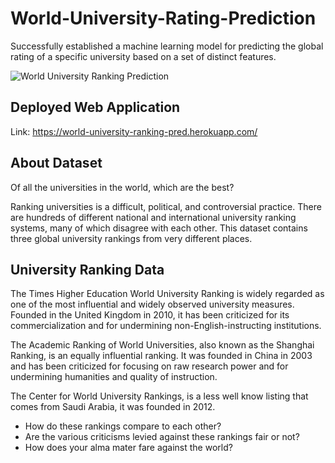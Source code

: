 # World-University-Rating-Prediction
Successfully established a machine learning model for predicting the global rating of a specific university based on a set of distinct features.

![World University Ranking Prediction](https://www.zju.edu.cn/_upload/article/images/97/83/a484ccd543e399ab16e4188a8b73/a71e0021-bca1-4083-85b1-7005245986ed.png)

## Deployed Web Application 

Link: https://world-university-ranking-pred.herokuapp.com/

## About Dataset

Of all the universities in the world, which are the best?

Ranking universities is a difficult, political, and controversial practice. There are hundreds of different national and international university ranking systems, many of which disagree with each other. This dataset contains three global university rankings from very different places.

## University Ranking Data

<p>The Times Higher Education World University Ranking is widely regarded as one of the most influential and widely observed university measures. Founded in the United Kingdom in 2010, it has been criticized for its commercialization and for undermining non-English-instructing institutions.

The Academic Ranking of World Universities, also known as the Shanghai Ranking, is an equally influential ranking. It was founded in China in 2003 and has been criticized for focusing on raw research power and for undermining humanities and quality of instruction.</p>

The Center for World University Rankings, is a less well know listing that comes from Saudi Arabia, it was founded in 2012.
<ul>
  <li>How do these rankings compare to each other?</li>
  <li>Are the various criticisms levied against these rankings fair or not?</li>
  <li>How does your alma mater fare against the world?</li>
</ul>
